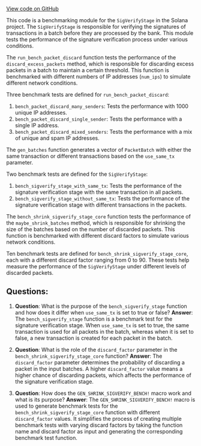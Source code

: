 
[View code on GitHub](https://github.com/solana-labs/solana/blob/master/core/benches/sigverify_stage.rs)

This code is a benchmarking module for the `SigVerifyStage` in the Solana project. The `SigVerifyStage` is responsible for verifying the signatures of transactions in a batch before they are processed by the bank. This module tests the performance of the signature verification process under various conditions.

The `run_bench_packet_discard` function tests the performance of the `discard_excess_packets` method, which is responsible for discarding excess packets in a batch to maintain a certain threshold. This function is benchmarked with different numbers of IP addresses (`num_ips`) to simulate different network conditions.

Three benchmark tests are defined for `run_bench_packet_discard`:

1. `bench_packet_discard_many_senders`: Tests the performance with 1000 unique IP addresses.
2. `bench_packet_discard_single_sender`: Tests the performance with a single IP address.
3. `bench_packet_discard_mixed_senders`: Tests the performance with a mix of unique and spam IP addresses.

The `gen_batches` function generates a vector of `PacketBatch` with either the same transaction or different transactions based on the `use_same_tx` parameter.

Two benchmark tests are defined for the `SigVerifyStage`:

1. `bench_sigverify_stage_with_same_tx`: Tests the performance of the signature verification stage with the same transaction in all packets.
2. `bench_sigverify_stage_without_same_tx`: Tests the performance of the signature verification stage with different transactions in the packets.

The `bench_shrink_sigverify_stage_core` function tests the performance of the `maybe_shrink_batches` method, which is responsible for shrinking the size of the batches based on the number of discarded packets. This function is benchmarked with different discard factors to simulate various network conditions.

Ten benchmark tests are defined for `bench_shrink_sigverify_stage_core`, each with a different discard factor ranging from 0 to 90. These tests help measure the performance of the `SigVerifyStage` under different levels of discarded packets.
## Questions: 
 1. **Question**: What is the purpose of the `bench_sigverify_stage` function and how does it differ when `use_same_tx` is set to true or false?
   **Answer**: The `bench_sigverify_stage` function is a benchmark test for the signature verification stage. When `use_same_tx` is set to true, the same transaction is used for all packets in the batch, whereas when it is set to false, a new transaction is created for each packet in the batch.

2. **Question**: What is the role of the `discard_factor` parameter in the `bench_shrink_sigverify_stage_core` function?
   **Answer**: The `discard_factor` parameter determines the probability of discarding a packet in the input batches. A higher `discard_factor` value means a higher chance of discarding packets, which affects the performance of the signature verification stage.

3. **Question**: How does the `GEN_SHRINK_SIGVERIFY_BENCH!` macro work and what is its purpose?
   **Answer**: The `GEN_SHRINK_SIGVERIFY_BENCH!` macro is used to generate benchmark tests for the `bench_shrink_sigverify_stage_core` function with different `discard_factor` values. It simplifies the process of creating multiple benchmark tests with varying discard factors by taking the function name and discard factor as input and generating the corresponding benchmark test function.